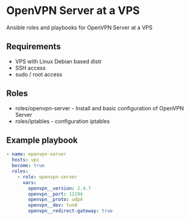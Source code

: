 # OpenVPN Server at a VPS

Ansible roles and playbooks for OpenVPN Server at a VPS

## Requirements

* VPS with Linux Debian based distr
* SSH access
* sudo / root access

## Roles

* roles/openvpn-server - Install and basic configuration of OpenVPN Server
* roles/iptables - configuration iptables

## Example playbook

```yaml
- name: openvpn-server
  hosts: vps
  become: true
  roles:
    - role: openvpn-server
      vars:
        openvpn__version: 2.4.7
        openvpn__port: 11194
        openvpn__proto: udp4
        openvpn__dev: tun0
        openvpn__redirect-gateway: true
```
